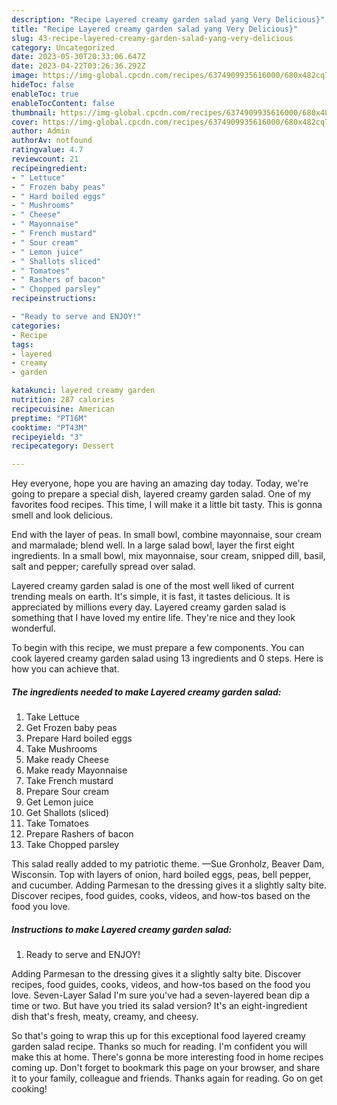 ```yaml
---
description: "Recipe Layered creamy garden salad yang Very Delicious}"
title: "Recipe Layered creamy garden salad yang Very Delicious}"
slug: 43-recipe-layered-creamy-garden-salad-yang-very-delicious
category: Uncategorized
date: 2023-05-30T20:33:06.647Z
date: 2023-04-22T03:26:36.292Z
image: https://img-global.cpcdn.com/recipes/6374909935616000/680x482cq70/layered-creamy-garden-salad-recipe-main-photo.jpg
hideToc: false
enableToc: true
enableTocContent: false
thumbnail: https://img-global.cpcdn.com/recipes/6374909935616000/680x482cq70/layered-creamy-garden-salad-recipe-main-photo.jpg
cover: https://img-global.cpcdn.com/recipes/6374909935616000/680x482cq70/layered-creamy-garden-salad-recipe-main-photo.jpg
author: Admin
authorAv: notfound
ratingvalue: 4.7
reviewcount: 21
recipeingredient:
- " Lettuce"
- " Frozen baby peas"
- " Hard boiled eggs"
- " Mushrooms"
- " Cheese"
- " Mayonnaise"
- " French mustard"
- " Sour cream"
- " Lemon juice"
- " Shallots sliced"
- " Tomatoes"
- " Rashers of bacon"
- " Chopped parsley"
recipeinstructions:

- "Ready to serve and ENJOY!"
categories:
- Recipe
tags:
- layered
- creamy
- garden

katakunci: layered creamy garden 
nutrition: 287 calories
recipecuisine: American
preptime: "PT16M"
cooktime: "PT43M"
recipeyield: "3"
recipecategory: Dessert

---
```



Hey everyone, hope you are having an amazing day today. Today, we're going to prepare a special dish, layered creamy garden salad. One of my favorites food recipes. This time, I will make it a little bit tasty. This is gonna smell and look delicious.

End with the layer of peas. In small bowl, combine mayonnaise, sour cream and marmalade; blend well. In a large salad bowl, layer the first eight ingredients. In a small bowl, mix mayonnaise, sour cream, snipped dill, basil, salt and pepper; carefully spread over salad.

Layered creamy garden salad is one of the most well liked of current trending meals on earth. It's simple, it is fast, it tastes delicious. It is appreciated by millions every day. Layered creamy garden salad is something that I have loved my entire life. They're nice and they look wonderful.


To begin with this recipe, we must prepare a few components. You can cook layered creamy garden salad using 13 ingredients and 0 steps. Here is how you can achieve that.

<!--inarticleads1-->

##### The ingredients needed to make Layered creamy garden salad:

1. Take  Lettuce
1. Get  Frozen baby peas
1. Prepare  Hard boiled eggs
1. Take  Mushrooms
1. Make ready  Cheese
1. Make ready  Mayonnaise
1. Take  French mustard
1. Prepare  Sour cream
1. Get  Lemon juice
1. Get  Shallots (sliced)
1. Take  Tomatoes
1. Prepare  Rashers of bacon
1. Take  Chopped parsley


This salad really added to my patriotic theme. —Sue Gronholz, Beaver Dam, Wisconsin. Top with layers of onion, hard boiled eggs, peas, bell pepper, and cucumber. Adding Parmesan to the dressing gives it a slightly salty bite. Discover recipes, food guides, cooks, videos, and how-tos based on the food you love. 

<!--inarticleads2-->

##### Instructions to make Layered creamy garden salad:


1. Ready to serve and ENJOY!

Adding Parmesan to the dressing gives it a slightly salty bite. Discover recipes, food guides, cooks, videos, and how-tos based on the food you love. Seven-Layer Salad I&#39;m sure you&#39;ve had a seven-layered bean dip a time or two. But have you tried its salad version? It&#39;s an eight-ingredient dish that&#39;s fresh, meaty, creamy, and cheesy. 

So that's going to wrap this up for this exceptional food layered creamy garden salad recipe. Thanks so much for reading. I'm confident you will make this at home. There's gonna be more interesting food in home recipes coming up. Don't forget to bookmark this page on your browser, and share it to your family, colleague and friends. Thanks again for reading. Go on get cooking!
